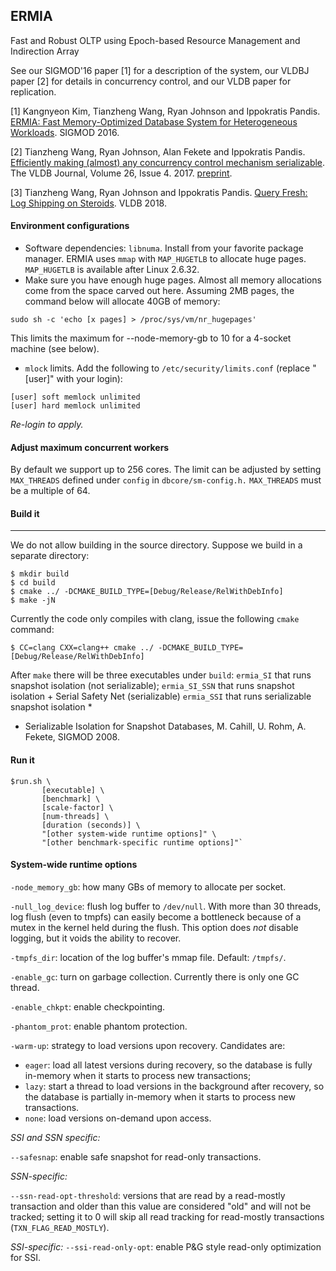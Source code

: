 ## ERMIA

Fast and Robust OLTP using Epoch-based Resource Management and Indirection Array

See our SIGMOD'16 paper [1] for a description of the system, our VLDBJ paper [2] for details in concurrency control, and our VLDB paper for replication.

\[1\] Kangnyeon Kim, Tianzheng Wang, Ryan Johnson and Ippokratis Pandis. [ERMIA: Fast Memory-Optimized Database System for Heterogeneous Workloads](https://github.com/ermia-db/ermia/raw/master/ermia.pdf). SIGMOD 2016.

\[2\] Tianzheng Wang, Ryan Johnson, Alan Fekete and Ippokratis Pandis. [Efficiently making (almost) any concurrency control mechanism serializable](https://link.springer.com/article/10.1007/s00778-017-0463-8). The VLDB Journal, Volume 26, Issue 4. 2017. [preprint](https://arxiv.org/pdf/1605.04292.pdf).

\[3\] Tianzheng Wang, Ryan Johnson and Ippokratis Pandis. [Query Fresh: Log Shipping on Steroids](http://www.vldb.org/pvldb/vol11/p406-wang.pdf). VLDB 2018.

#### Environment configurations

* Software dependencies: `libnuma`. Install from your favorite package manager. ERMIA uses `mmap` with `MAP_HUGETLB` to allocate huge pages. `MAP_HUGETLB` is available after Linux 2.6.32.
* Make sure you have enough huge pages. Almost all memory allocations come from the space carved out here. Assuming 2MB pages, the command below will allocate 40GB of memory:
```
sudo sh -c 'echo [x pages] > /proc/sys/vm/nr_hugepages'
```
This limits the maximum for --node-memory-gb to 10 for a 4-socket machine (see below).

* `mlock` limits. Add the following to `/etc/security/limits.conf` (replace "[user]" with your login):
```
[user] soft memlock unlimited
[user] hard memlock unlimited
```
*Re-login to apply.*

#### Adjust maximum concurrent workers

By default we support up to 256 cores. The limit can be adjusted by setting `MAX_THREADS` defined under `config` in `dbcore/sm-config.h.` `MAX_THREADS` must be a multiple of 64.

#### Build it
--------

We do not allow building in the source directory. Suppose we build in a separate directory:

```
$ mkdir build
$ cd build
$ cmake ../ -DCMAKE_BUILD_TYPE=[Debug/Release/RelWithDebInfo]
$ make -jN
```

Currently the code only compiles with clang, issue the following `cmake` command:
```
$ CC=clang CXX=clang++ cmake ../ -DCMAKE_BUILD_TYPE=[Debug/Release/RelWithDebInfo]
```

After `make` there will be three executables under `build`: 
`ermia_SI` that runs snapshot isolation (not serializable);
`ermia_SI_SSN` that runs snapshot isolation + Serial Safety Net (serializable)
`ermia_SSI` that runs serializable snapshot isolation *

* Serializable Isolation for Snapshot Databases, M. Cahill, U. Rohm, A. Fekete, SIGMOD 2008.


#### Run it
```
$run.sh \
       [executable] \
       [benchmark] \
       [scale-factor] \
       [num-threads] \
       [duration (seconds)] \
       "[other system-wide runtime options]" \
       "[other benchmark-specific runtime options]"`
```

#### System-wide runtime options

`-node_memory_gb`: how many GBs of memory to allocate per socket.

`-null_log_device`: flush log buffer to `/dev/null`. With more than 30 threads, log flush (even to tmpfs) can easily become a bottleneck because of a mutex in the kernel held during the flush. This option does *not* disable logging, but it voids the ability to recover.

`-tmpfs_dir`: location of the log buffer's mmap file. Default: `/tmpfs/`.

`-enable_gc`: turn on garbage collection. Currently there is only one GC thread.

`-enable_chkpt`: enable checkpointing.

`-phantom_prot`: enable phantom protection.

`-warm-up`: strategy to load versions upon recovery. Candidates are:
- `eager`: load all latest versions during recovery, so the database is fully in-memory when it starts to process new transactions;
- `lazy`: start a thread to load versions in the background after recovery, so the database is partially in-memory when it starts to process new transactions.
- `none`: load versions on-demand upon access.

*SSI and SSN specific:*

`--safesnap`: enable safe snapshot for read-only transactions.

*SSN-specific:*

`--ssn-read-opt-threshold`: versions that are read by a read-mostly transaction and older than this value are considered "old" and will not be tracked; setting it to 0 will skip all read tracking for read-mostly transactions (`TXN_FLAG_READ_MOSTLY`).

*SSI-specific:*
`--ssi-read-only-opt`: enable P&G style read-only optimization for SSI.
